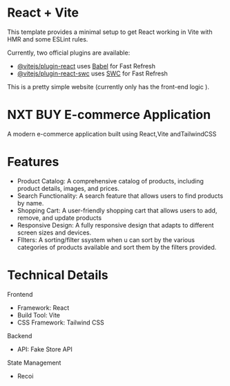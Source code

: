 # React + Vite

This template provides a minimal setup to get React working in Vite with HMR and some ESLint rules.

Currently, two official plugins are available:

- [@vitejs/plugin-react](https://github.com/vitejs/vite-plugin-react/blob/main/packages/plugin-react/README.md) uses [Babel](https://babeljs.io/) for Fast Refresh
- [@vitejs/plugin-react-swc](https://github.com/vitejs/vite-plugin-react-swc) uses [SWC](https://swc.rs/) for Fast Refresh

This is a pretty simple website (currently only has the front-end logic ).

# NXT BUY E-commerce Application
A modern e-commerce application built using React,Vite andTailwindCSS

# Features
- Product Catalog: A comprehensive catalog of products, including product details, images, and prices.
- Search Functionality: A  search feature that allows users to find products by name.
- Shopping Cart: A user-friendly shopping cart that allows users to add, remove, and update products
- Responsive Design: A fully responsive design that adapts to different screen sizes and devices.
- FIlters: A sorting/filter ssystem when u can sort by the various categories of products available and sort them by the filters provided.

# Technical Details

Frontend
- Framework: React
- Build Tool: Vite
- CSS Framework: Tailwind CSS

Backend
- API: Fake Store API

State Management
- Recoi

  
  
